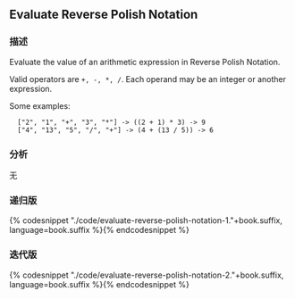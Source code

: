 ## Evaluate Reverse Polish Notation


### 描述

Evaluate the value of an arithmetic expression in Reverse Polish Notation.

Valid operators are `+, -, *, /`. Each operand may be an integer or another expression.

Some examples:

```
  ["2", "1", "+", "3", "*"] -> ((2 + 1) * 3) -> 9
  ["4", "13", "5", "/", "+"] -> (4 + (13 / 5)) -> 6
```


### 分析

无


### 递归版

{% codesnippet "./code/evaluate-reverse-polish-notation-1."+book.suffix, language=book.suffix %}{% endcodesnippet %}


### 迭代版

{% codesnippet "./code/evaluate-reverse-polish-notation-2."+book.suffix, language=book.suffix %}{% endcodesnippet %}
